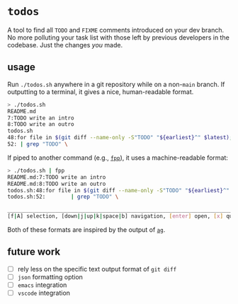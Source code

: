 # `todos`

A tool to find all `TODO` and `FIXME` comments introduced on your dev branch. No more
polluting your task list with those left by previous developers in the codebase. Just the
changes *you* made.

## usage

Run `./todos.sh` anywhere in a git repository while on a non-`main` branch. If outputting
to a terminal, it gives a nice, human-readable format.

```bash
> ./todos.sh
README.md
7:TODO write an intro
8:TODO write an outro
todos.sh
48:for file in $(git diff --name-only -S"TODO" "${earliest}^" $latest); do
52: | grep "TODO" \
```

If piped to another command (e.g., [`fpp`](https://github.com/facebook/PathPicker)), it
uses a machine-readable format:

```bash
> ./todos.sh | fpp
README.md:7:TODO write an intro
README.md:8:TODO write an outro
todos.sh:48:for file in $(git diff --name-only -S"TODO" "${earliest}^" $latest); do
todos.sh:52:        | grep "TODO" \

________________________________________________________________________________________________________
[f|A] selection, [down|j|up|k|space|b] navigation, [enter] open, [x] quick select mode, [c] command mode
```

Both of these formats are inspired by the output of
[`ag`](https://github.com/mizuno-as/silversearcher-ag).

## future work

- [ ] rely less on the specific text output format of `git diff`
- [ ] `json` formatting option
- [ ] `emacs` integration
- [ ] `vscode` integration
